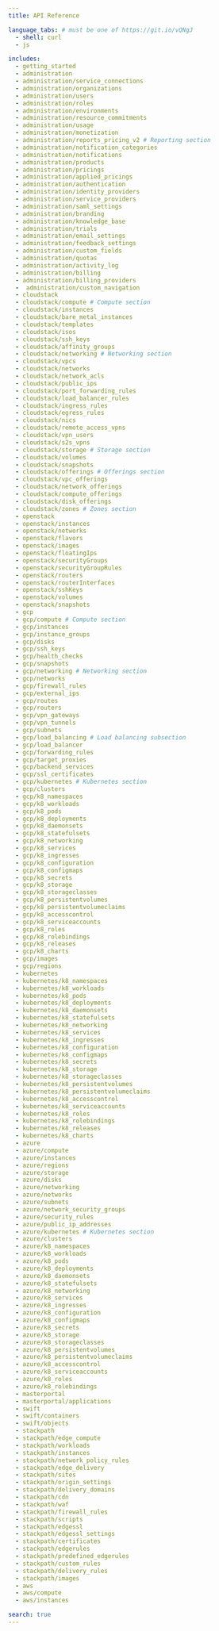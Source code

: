 ```yaml
---
title: API Reference

language_tabs: # must be one of https://git.io/vQNgJ
  - shell: curl
  - js

includes:
  - getting_started
  - administration
  - administration/service_connections
  - administration/organizations
  - administration/users
  - administration/roles
  - administration/environments
  - administration/resource_commitments
  - administration/usage
  - administration/monetization
  - administration/reports_pricing_v2 # Reporting section
  - administration/notification_categories
  - administration/notifications
  - administration/products
  - administration/pricings
  - administration/applied_pricings
  - administration/authentication
  - administration/identity_providers
  - administration/service_providers
  - administration/saml_settings
  - administration/branding
  - administration/knowledge_base
  - administration/trials
  - administration/email_settings
  - administration/feedback_settings
  - administration/custom_fields
  - administration/quotas
  - administration/activity_log
  - administration/billing
  - administration/billing_providers
  -  administration/custom_navigation
  - cloudstack
  - cloudstack/compute # Compute section
  - cloudstack/instances
  - cloudstack/bare_metal_instances
  - cloudstack/templates
  - cloudstack/isos
  - cloudstack/ssh_keys
  - cloudstack/affinity_groups
  - cloudstack/networking # Networking section
  - cloudstack/vpcs
  - cloudstack/networks
  - cloudstack/network_acls
  - cloudstack/public_ips
  - cloudstack/port_forwarding_rules
  - cloudstack/load_balancer_rules
  - cloudstack/ingress_rules
  - cloudstack/egress_rules
  - cloudstack/nics
  - cloudstack/remote_access_vpns
  - cloudstack/vpn_users
  - cloudstack/s2s_vpns
  - cloudstack/storage # Storage section
  - cloudstack/volumes
  - cloudstack/snapshots
  - cloudstack/offerings # Offerings section
  - cloudstack/vpc_offerings
  - cloudstack/network_offerings
  - cloudstack/compute_offerings
  - cloudstack/disk_offerings
  - cloudstack/zones # Zones section
  - openstack
  - openstack/instances
  - openstack/networks
  - openstack/flavors
  - openstack/images
  - openstack/floatingIps
  - openstack/securityGroups
  - openstack/securityGroupRules
  - openstack/routers
  - openstack/routerInterfaces
  - openstack/sshKeys
  - openstack/volumes
  - openstack/snapshots
  - gcp
  - gcp/compute # Compute section
  - gcp/instances
  - gcp/instance_groups
  - gcp/disks
  - gcp/ssh_keys
  - gcp/health_checks
  - gcp/snapshots
  - gcp/networking # Networking section
  - gcp/networks
  - gcp/firewall_rules
  - gcp/external_ips
  - gcp/routes
  - gcp/routers
  - gcp/vpn_gateways
  - gcp/vpn_tunnels
  - gcp/subnets
  - gcp/load_balancing # Load balancing subsection
  - gcp/load_balancer
  - gcp/forwarding_rules
  - gcp/target_proxies
  - gcp/backend_services
  - gcp/ssl_certificates
  - gcp/kubernetes # Kubernetes section
  - gcp/clusters
  - gcp/k8_namespaces
  - gcp/k8_workloads
  - gcp/k8_pods
  - gcp/k8_deployments
  - gcp/k8_daemonsets
  - gcp/k8_statefulsets
  - gcp/k8_networking
  - gcp/k8_services
  - gcp/k8_ingresses
  - gcp/k8_configuration
  - gcp/k8_configmaps
  - gcp/k8_secrets
  - gcp/k8_storage
  - gcp/k8_storageclasses
  - gcp/k8_persistentvolumes
  - gcp/k8_persistentvolumeclaims
  - gcp/k8_accesscontrol
  - gcp/k8_serviceaccounts
  - gcp/k8_roles
  - gcp/k8_rolebindings
  - gcp/k8_releases
  - gcp/k8_charts
  - gcp/images
  - gcp/regions
  - kubernetes
  - kubernetes/k8_namespaces
  - kubernetes/k8_workloads
  - kubernetes/k8_pods
  - kubernetes/k8_deployments
  - kubernetes/k8_daemonsets
  - kubernetes/k8_statefulsets
  - kubernetes/k8_networking
  - kubernetes/k8_services
  - kubernetes/k8_ingresses
  - kubernetes/k8_configuration
  - kubernetes/k8_configmaps
  - kubernetes/k8_secrets
  - kubernetes/k8_storage
  - kubernetes/k8_storageclasses
  - kubernetes/k8_persistentvolumes
  - kubernetes/k8_persistentvolumeclaims
  - kubernetes/k8_accesscontrol
  - kubernetes/k8_serviceaccounts
  - kubernetes/k8_roles
  - kubernetes/k8_rolebindings
  - kubernetes/k8_releases
  - kubernetes/k8_charts  
  - azure
  - azure/compute
  - azure/instances
  - azure/regions
  - azure/storage
  - azure/disks
  - azure/networking
  - azure/networks
  - azure/subnets
  - azure/network_security_groups
  - azure/security_rules
  - azure/public_ip_addresses
  - azure/kubernetes # Kubernetes section
  - azure/clusters
  - azure/k8_namespaces
  - azure/k8_workloads
  - azure/k8_pods
  - azure/k8_deployments
  - azure/k8_daemonsets
  - azure/k8_statefulsets
  - azure/k8_networking
  - azure/k8_services
  - azure/k8_ingresses
  - azure/k8_configuration
  - azure/k8_configmaps
  - azure/k8_secrets
  - azure/k8_storage
  - azure/k8_storageclasses
  - azure/k8_persistentvolumes
  - azure/k8_persistentvolumeclaims
  - azure/k8_accesscontrol
  - azure/k8_serviceaccounts
  - azure/k8_roles
  - azure/k8_rolebindings
  - masterportal
  - masterportal/applications
  - swift
  - swift/containers
  - swift/objects
  - stackpath
  - stackpath/edge_compute
  - stackpath/workloads
  - stackpath/instances
  - stackpath/network_policy_rules
  - stackpath/edge_delivery
  - stackpath/sites
  - stackpath/origin_settings
  - stackpath/delivery_domains
  - stackpath/cdn
  - stackpath/waf
  - stackpath/firewall_rules
  - stackpath/scripts
  - stackpath/edgessl
  - stackpath/edgessl_settings
  - stackpath/certificates
  - stackpath/edgerules
  - stackpath/predefined_edgerules
  - stackpath/custom_rules
  - stackpath/delivery_rules
  - stackpath/images
  - aws
  - aws/compute
  - aws/instances

search: true
---
```

